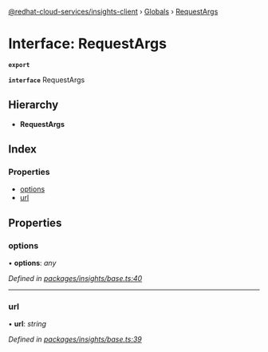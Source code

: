 [@redhat-cloud-services/insights-client](../README.md) › [Globals](../globals.md) › [RequestArgs](requestargs.md)

# Interface: RequestArgs

**`export`** 

**`interface`** RequestArgs

## Hierarchy

* **RequestArgs**

## Index

### Properties

* [options](requestargs.md#options)
* [url](requestargs.md#url)

## Properties

###  options

• **options**: *any*

*Defined in [packages/insights/base.ts:40](https://github.com/leSamo/javascript-clients/blob/master/packages/insights/base.ts#L40)*

___

###  url

• **url**: *string*

*Defined in [packages/insights/base.ts:39](https://github.com/leSamo/javascript-clients/blob/master/packages/insights/base.ts#L39)*

